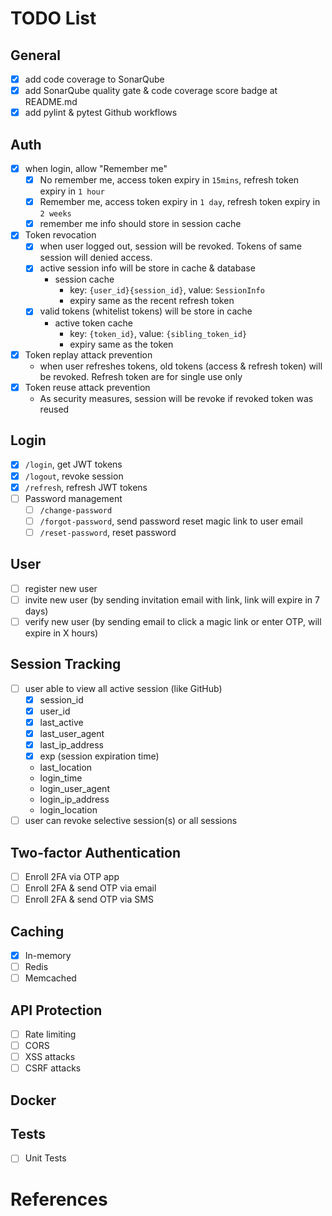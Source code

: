 # TODO List
## General
- [x] add code coverage to SonarQube
- [x] add SonarQube quality gate & code coverage score badge at README.md
- [x] add pylint & pytest Github workflows

## Auth
- [x] when login, allow "Remember me"
    - [x] No remember me, access token expiry in `15mins`, refresh token expiry in `1 hour`
    - [x] Remember me, access token expiry in `1 day`, refresh token expiry in `2 weeks`
    - [x] remember me info should store in session cache
- [x] Token revocation
    - [x] when user logged out, session will be revoked. Tokens of same session will denied access.
    - [x] active session info will be store in cache & database
        - session cache
            - key: `{user_id}{session_id}`, value: `SessionInfo`
            - expiry same as the recent refresh token
    - [x] valid tokens (whitelist tokens) will be store in cache
        - active token cache
            - key: `{token_id}`, value: `{sibling_token_id}`
            - expiry same as the token
- [x] Token replay attack prevention
    - when user refreshes tokens, old tokens (access & refresh token) will be revoked. Refresh token are for single use only
- [x] Token reuse attack prevention
    - As security measures, session will be revoke if revoked token was reused

## Login
- [x] `/login`, get JWT tokens
- [x] `/logout`, revoke session
- [x] `/refresh`, refresh JWT tokens
- [ ] Password management
    - [ ] `/change-password`
    - [ ] `/forgot-password`, send password reset magic link to user email
    - [ ] `/reset-password`, reset password

## User
- [ ] register new user
- [ ] invite new user (by sending invitation email with link, link will expire in 7 days)
- [ ] verify new user (by sending email to click a magic link or enter OTP, will expire in X hours)

## Session Tracking
- [ ] user able to view all active session (like GitHub)
    - [x] session_id
    - [x] user_id
    - [x] last_active
    - [x] last_user_agent
    - [x] last_ip_address
    - [x] exp (session expiration time)
    - last_location
    - login_time
    - login_user_agent
    - login_ip_address
    - login_location
- [ ] user can revoke selective session(s) or all sessions

## Two-factor Authentication
- [ ] Enroll 2FA via OTP app
- [ ] Enroll 2FA & send OTP via email
- [ ] Enroll 2FA & send OTP via SMS

## Caching
- [x] In-memory
- [ ] Redis
- [ ] Memcached

## API Protection
- [ ] Rate limiting
- [ ] CORS
- [ ] XSS attacks
- [ ] CSRF attacks

## Docker

## Tests
- [ ] Unit Tests

# References
